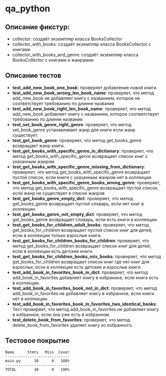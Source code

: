 # qa_python
## Описание фикстур:
- collector: создаёт экземпляр класса BooksCollector
- collector_with_books: создаёт экземпляр класса BooksCollector с книгами
- collector_with_books_and_genre: создаёт экземпляр класса BooksCollector с книгами и жанрамии 
## Описание тестов
- **test_add_new_book_one_book**: проверяет добавление новой книги.
- **test_add_new_book_wrong_len_book_name**: проверяет, что метод add_new_book не добавляет книгу с названием, которое не соответствует требованию по длинне названия
- **test_add_new_book_right_len_book_name**: проверяет, что метод add_new_book добавляет книгу с названием, которое соответствует требованию по длинне названия.
- **test_set_book_genre_right_genre**: проверяет, что метод set_book_genre устанавливает жанр для книги если жанр существует.
- **test_get_book_genre**: проверяет, что метод get_books_genre возвращает жанр книги.
- **test_get_books_with_specific_genre_in_dictionary**: проверяет, что метод get_books_with_specific_genre возвращает список книг с указанным жанром
- **test_get_books_with_specific_genre_missing_from_dictionary**: проверяет, что метод get_books_with_specific_genre возвращает пустой список, если книги с указанным жанром нет в коллекции
- **test_get_books_with_specific_genre_books_wrong_genre**: проверяет, что метод get_books_with_specific_genre возвращает пустой список, если жанр не существует в списке жанров
- **test_get_books_genre_empty_dict**: проверяет, что метод get_books_genre возвращает пустой словарь, если нет книг в коллекции
- **test_get_books_genre_not_empty_dict**: проверяет, что метод get_books_genre возвращает словарь, если есть книги в коллекции.
- **test_get_books_for_children_adult_books**: проверяет, что метод get_books_for_children возвращает пустой список книг для детей, если в коллекции только взрослые книги.
- **test_get_books_for_children_books_for_children**: проверяет, что метод get_books_for_children возвращает список книг для детей, если в коллекции есть детские книги.
- **test_get_books_for_children_books_mix_books**: проверяет, что метод get_books_for_children возвращает список книг где нет книг для взрослых, если в коллекции есть детские и взрослые книги.
- **test_add_book_in_favorites_book_in_dict**: проверяет, что метод add_book_in_favorites добавляет книгу в избранное, если книга есть в коллекции.
- **test_add_book_in_favorites_book_not_in_dict**:  проверяет, что метод add_book_in_favorites не добавляет книгу в избранное, если книги нет в коллекции.
- **test_add_book_in_favorites_book_in_favorites_two_identical_books**: Тест проверяет, что метод add_book_in_favorites не добавляет книгу в избранное, если она уже есть в избранном.
- **test_delete_book_from_favorites**: проверяет, что метод delete_book_from_favorites удаляет книгу из избранного.

## Тестовое покрытие
```
Name      Stmts   Miss  Cover
-----------------------------
main.py      38      0   100%
-----------------------------
TOTAL        38      0   100%

```